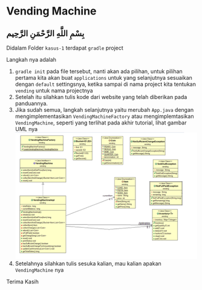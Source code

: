 # Vending Machine

## بِسْمِ اللَّهِ الرَّحْمَنِ الرَّحِيم  

Didalam Folder `kasus-1` terdapat `gradle` project

Langkah nya adalah

1. `gradle init` pada file tersebut, nanti akan ada pilihan, untuk pilihan pertama kita akan buat `applications` untuk yang selanjutnya sesuaikan dengan `default` settingsnya, ketika sampai di nama project kita tentukan `vending` untuk nama projectnya
2. Setelah itu silahkan tulis kode dari website yang telah diberikan pada panduannya.
3. Jika sudah semua, langkah selanjutnya yaitu merubah `App.java` dengan mengimplementasikan `VendingMachineFactory` atau mengimplemtasikan `VendingMachine`, seperti yang terlihat pada akhir tutorial, lihat gambar UML nya ![alt text](gambar/uml.png)
4. Setelahnya silahkan tulis sesuka kalian, mau kalian apakan `VendingMachine` nya

Terima Kasih